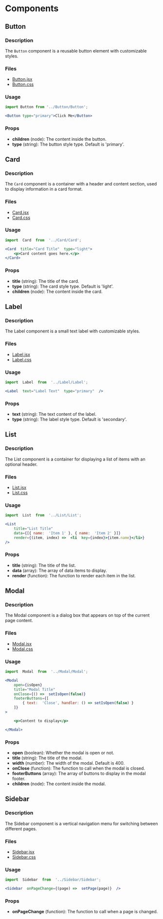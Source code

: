 # Components

## Button

### Description
The `Button` component is a reusable button element with customizable styles.

### Files
- [Button.jsx](Button/Button.jsx)
- [Button.css](Button/Button.css)

### Usage
```jsx
import Button from '../Button/Button';

<Button type="primary">Click Me</Button>
```

### Props
- **children** (node): The content inside the button.
- **type** (string): The button style type. Default is 'primary'.



## Card

### Description
The `Card` component is a container with a header and content section, used to display information in a card format.

### Files
- [Card.jsx](Card/Card.jsx)
- [Card.css](Card/Card.css)


### Usage
```jsx
import  Card  from  '../Card/Card';

<Card  title="Card Title"  type="light">
	<p>Card content goes here.</p>
</Card>
```

### Props
- **title** (string): The title of the card.
- **type** (string): The card style type. Default is 'light'.
- **children** (node): The content inside the card.



## Label

### Description

The  Label  component is a small text label with customizable styles.

### Files

- [Label.jsx](Label/Label.jsx)
- [Label.css](Label/Label.css)

### Usage
```jsx
import  Label  from  '../Label/Label';

<Label  text="Label Text"  type="primary"  />
```

### Props
- **text** (string): The text content of the label.
- **type** (string): The label style type. Default is 'secondary'.




## List

### Description

The  List  component is a container for displaying a list of items with an optional header.

### Files

- [List.jsx](List/List.jsx)
- [List.css](List/List.css)

### Usage
```jsx
import  List  from  '../List/List';

<List
	title="List Title"
	data={[{ name:  'Item 1' }, { name:  'Item 2' }]}
	render={(item, index) =>  <li  key={index}>{item.name}</li>}
/>
```

### Props

- **title**  (string): The title of the list.
- **data**  (array): The array of data items to display.
- **render**  (function): The function to render each item in the list.



## Modal

### Description

The  Modal  component is a dialog box that appears on top of the current page content.

### Files

- [Modal.jsx](Modal/Modal.jsx)
- [Modal.css](Modal/Modal.css)

### Usage
```jsx
import  Modal  from  '../Modal/Modal';

<Modal
	open={isOpen}
	title="Modal Title"
	onClose={() =>  setIsOpen(false)}
	footerButtons={[
		{ text:  'Close', handler: () => setIsOpen(false) }
	]}
>

	<p>Content to display</p>

</Modal>
```


### Props

- **open**  (boolean): Whether the modal is open or not.
- **title**  (string): The title of the modal.
- **width**  (number): The width of the modal. Default is 400.
- **onClose**  (function): The function to call when the modal is closed.
- **footerButtons**  (array): The array of buttons to display in the modal footer.
- **children**  (node): The content inside the modal.



## Sidebar

### Description

The  Sidebar  component is a vertical navigation menu for switching between different pages.

### Files

- [Sidebar.jsx](Sidebar/Sidebar.jsx)
- [Sidebar.css](Sidebar/Sidebar.css)

### Usage

```jsx
import  Sidebar  from  '../Sidebar/Sidebar';

<Sidebar  onPageChange={(page) =>  setPage(page)}  />
```

### Props

- **onPageChange**  (function): The function to call when a page is changed.